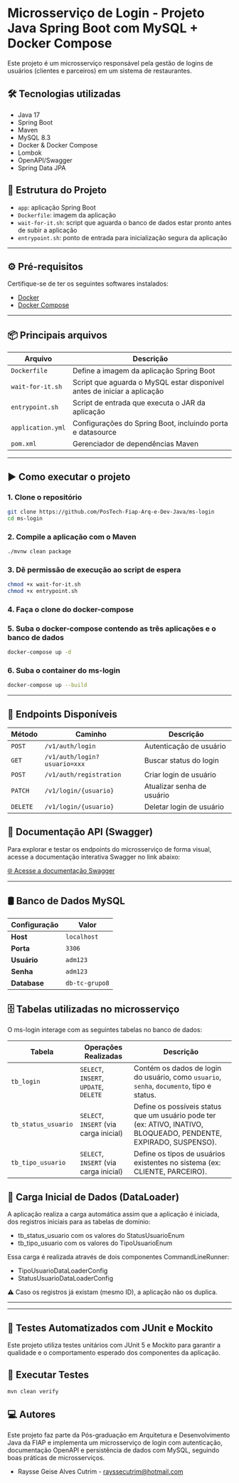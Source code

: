 # Microsserviço de Login - Projeto Java Spring Boot com MySQL + Docker Compose

Este projeto é um microsserviço responsável pela gestão de logins de usuários (clientes e parceiros) em um sistema de restaurantes.

## 🛠 Tecnologias utilizadas

- Java 17
- Spring Boot
- Maven
- MySQL 8.3
- Docker & Docker Compose
- Lombok
- OpenAPI/Swagger
- Spring Data JPA

## 📁 Estrutura do Projeto

- `app`: aplicação Spring Boot
- `Dockerfile`: imagem da aplicação
- `wait-for-it.sh`: script que aguarda o banco de dados estar pronto antes de subir a aplicação
- `entrypoint.sh`: ponto de entrada para inicialização segura da aplicação

---

## ⚙️ Pré-requisitos

Certifique-se de ter os seguintes softwares instalados:

 
- [Docker](https://www.docker.com/)
- [Docker Compose](https://docs.docker.com/compose/)

---

## 📦 Principais arquivos

| Arquivo              | Descrição                                                                |
|----------------------|--------------------------------------------------------------------------|
| `Dockerfile`         | Define a imagem da aplicação Spring Boot                                 |
| `wait-for-it.sh`     | Script que aguarda o MySQL estar disponível antes de iniciar a aplicação |
| `entrypoint.sh`      | Script de entrada que executa o JAR da aplicação                         |
| `application.yml`    | Configurações do Spring Boot, incluindo porta e datasource               |
| `pom.xml`            | Gerenciador de dependências Maven                                        |

---

## ▶️ Como executar o projeto

### 1. Clone o repositório

```bash
git clone https://github.com/PosTech-Fiap-Arq-e-Dev-Java/ms-login
cd ms-login

```
### 2. Compile a aplicação com o Maven

```bash
./mvnw clean package

```
### 3. Dê permissão de execução ao script de espera

```bash
chmod +x wait-for-it.sh
chmod +x entrypoint.sh

```
### 4. Faça o clone do docker-compose

### 5. Suba o docker-compose contendo as três aplicações e o banco de dados

```bash
docker-compose up -d

````

### 6. Suba o container do ms-login

```bash
docker-compose up --build
```

---

## 🔗 Endpoints Disponíveis

| Método   | Caminho                      | Descrição                  |
|----------|------------------------------|----------------------------|
| `POST`   | `/v1/auth/login`             | Autenticação de usuário    |
| `GET`    | `/v1/auth/login?usuario=xxx` | Buscar status do login     |
| `POST`   | `/v1/auth/registration`      | Criar login de usuário     |
| `PATCH`  | `/v1/login/{usuario}`        | Atualizar senha de usuário |
| `DELETE` | `/v1/login/{usuario}`        | Deletar login de usuário   |

## 🚀 Documentação API (Swagger)

Para explorar e testar os endpoints do microsserviço de forma visual, acesse a documentação interativa Swagger no link abaixo:

[🌐 Acesse a documentação Swagger](http://localhost:9207/ms-login/swagger-ui.html)

---

## 🛢️ Banco de Dados MySQL

| Configuração | Valor          |
|--------------|----------------|
| **Host**     | `localhost`    |
| **Porta**    | `3306`         |
| **Usuário**  | `adm123`       |
| **Senha**    | `adm123`       |
| **Database** | `db-tc-grupo8` |

## 🗄️ Tabelas utilizadas no microsserviço

O ms-login interage com as seguintes tabelas no banco de dados:

| Tabela              | Operações Realizadas                   | Descrição                                                                                                         |
| ------------------- | -------------------------------------- |-------------------------------------------------------------------------------------------------------------------|
| `tb_login`          | `SELECT`, `INSERT`, `UPDATE`, `DELETE` | Contém os dados de login do usuário, como `usuario`, `senha`, `documento`, tipo e status.                         |
| `tb_status_usuario` | `SELECT`, `INSERT` (via carga inicial) | Define os possíveis status que um usuário pode ter (ex: ATIVO, INATIVO, BLOQUEADO, PENDENTE, EXPIRADO, SUSPENSO). |
| `tb_tipo_usuario`   | `SELECT`, `INSERT` (via carga inicial) | Define os tipos de usuários existentes no sistema (ex: CLIENTE, PARCEIRO).                                        |


## 🧪 Carga Inicial de Dados (DataLoader)

A aplicação realiza a carga automática assim que a aplicação é iniciada, dos registros iniciais para as tabelas de domínio:

- tb_status_usuario com os valores do StatusUsuarioEnum
- tb_tipo_usuario com os valores do TipoUsuarioEnum

Essa carga é realizada através de dois componentes CommandLineRunner:

- TipoUsuarioDataLoaderConfig
- StatusUsuarioDataLoaderConfig

⚠️ Caso os registros já existam (mesmo ID), a aplicação não os duplica.

---

---

## 🧪 Testes Automatizados com JUnit e Mockito

Este projeto utiliza testes unitários com JUnit 5 e Mockito para garantir a qualidade e o comportamento esperado dos componentes da aplicação.

## 🔗 Executar Testes


```bash
mvn clean verify

```

## ‍💻 Autores

Este projeto faz parte da Pós-graduação em Arquitetura e Desenvolvimento Java da FIAP e implementa um microsserviço de login com autenticação, documentação OpenAPI e persistência de dados com MySQL, seguindo boas práticas de microsserviços.

- Raysse Geise Alves Cutrim - rayssecutrim@hotmail.com

